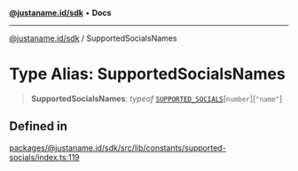 [**@justaname.id/sdk**](../README.md) • **Docs**

***

[@justaname.id/sdk](../globals.md) / SupportedSocialsNames

# Type Alias: SupportedSocialsNames

> **SupportedSocialsNames**: *typeof* [`SUPPORTED_SOCIALS`](../variables/SUPPORTED_SOCIALS.md)\[`number`\]\[`"name"`\]

## Defined in

[packages/@justaname.id/sdk/src/lib/constants/supported-socials/index.ts:119](https://github.com/JustaName-id/JustaName-sdk/blob/dc845c10af242e3ca87d95ef392516ac0bfa8b95/packages/@justaname.id/sdk/src/lib/constants/supported-socials/index.ts#L119)
